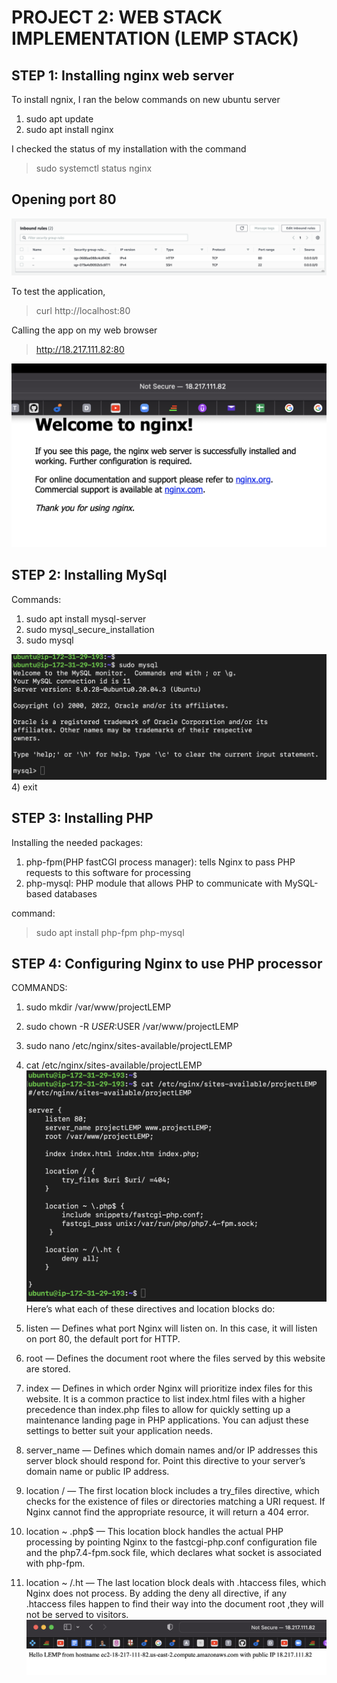 # PROJECT 2: WEB STACK IMPLEMENTATION (LEMP STACK)
## STEP 1: Installing nginx web server
To install ngnix, I ran the below commands on new ubuntu server
1) sudo apt update
2) sudo apt install nginx

I checked the status of my installation with the command
> sudo systemctl status nginx

## Opening port 80
![LEMP STACK!](images/p2ss0.png)

To test the application,
> curl http://localhost:80

Calling the app on my web browser
> http://18.217.111.82:80

![LEMP STACK!](images/p2ss1.png)

## STEP 2: Installing MySql
Commands:
1) sudo apt install mysql-server
2) sudo mysql_secure_installation
3) sudo mysql

![LEMP STACK!](images/p2ss2.png)
4) exit

## STEP 3: Installing PHP
Installing the needed packages:
1) php-fpm(PHP fastCGI process manager): tells Nginx to pass PHP requests to this software for processing
2) php-mysql: PHP module that allows PHP to communicate with MySQL-based databases

command:
> sudo apt install php-fpm php-mysql

## STEP 4: Configuring Nginx to use PHP processor
COMMANDS:
1) sudo mkdir /var/www/projectLEMP
2) sudo chown -R $USER:$USER /var/www/projectLEMP
3) sudo nano /etc/nginx/sites-available/projectLEMP
4) cat /etc/nginx/sites-available/projectLEMP
![LEMP STACK!](images/p2ss3.png)
Here’s what each of these directives and location blocks do:

1) listen — Defines what port Nginx will listen on. In this case, it will listen on port 80, the default port for HTTP.
2) root — Defines the document root where the files served by this website are stored.
3) index — Defines in which order Nginx will prioritize index files for this website. It is a common practice to list index.html files with a higher precedence   than index.php files to allow for quickly setting up a maintenance landing page in PHP applications. You can adjust these settings to better suit your application needs.
4) server_name — Defines which domain names and/or IP addresses this server block should respond for. Point this directive to your server’s domain name or public IP address.
5) location / — The first location block includes a try_files directive, which checks for the existence of files or directories matching a URI request. If Nginx cannot find the appropriate resource, it will return a 404 error.
6) location ~ \.php$ — This location block handles the actual PHP processing by pointing Nginx to the fastcgi-php.conf configuration file and the php7.4-fpm.sock file, which declares what socket is associated with php-fpm.
7) location ~ /\.ht — The last location block deals with .htaccess files, which Nginx does not process. By adding the deny all directive, if any .htaccess files happen to find their way into the document root ,they will not be served to visitors.
![LEMP STACK!](images/p2ss4.png)





